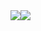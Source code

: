 
<div class ="profile" style="display:flex;
  justify-items: center;
  align-items: center;">
  <a class ="stats" href="https://gitstalk.netlify.app/hohuy852">
<img align="inherit" src="https://github-readme-stats.vercel.app/api?username=hohuy852&count_private=true&show_icons=true&theme=vue-dark">
</a>
<a class="most" href="https://gitstalk.netlify.app/hohuy852">
    <img align="inherit" src="https://github-readme-stats.vercel.app/api/top-langs/?username=hohuy852&theme=vue-dark">
</a>
</div>
